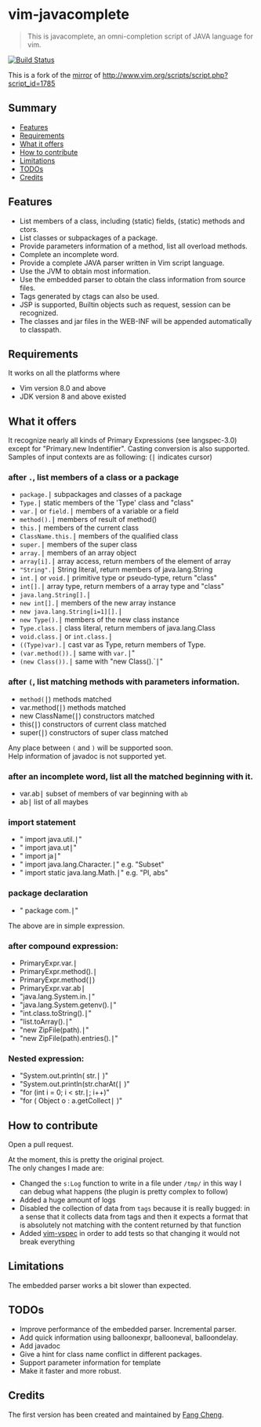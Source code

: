 # vim-javacomplete
> This is javacomplete, an omni-completion script of JAVA language for vim.

[![Build Status](https://travis-ci.com/sixro/javacomplete.svg?branch=master)](https://travis-ci.com/sixro/javacomplete)

This is a fork of the [mirror](https://github.com/vim-scripts/javacomplete) of http://www.vim.org/scripts/script.php?script_id=1785


## Summary

  * [Features](#features)
  * [Requirements](#requirements)
  * [What it offers](#what-it-offers)
  * [How to contribute](#how-to-contribute)
  * [Limitations](#limits)
  * [TODOs](#todos)
  * [Credits](#credits)


## <a name="features"></a>Features

  * List members of a class, including (static) fields, (static) methods and ctors.
  * List classes or subpackages of a package.
  * Provide parameters information of a method, list all overload methods.
  * Complete an incomplete word.
  * Provide a complete JAVA parser written in Vim script language.
  * Use the JVM to obtain most information.
  * Use the embedded parser to obtain the class information from source files.
  * Tags generated by ctags can also be used.
  * JSP is supported, Builtin objects such as request, session can be recognized.
  * The classes and jar files in the WEB-INF will be appended automatically to classpath.


## <a name="requirements"></a>Requirements

It works on all the platforms where
  * Vim version 8.0 and above
  * JDK version 8 and above
existed 


## <a name="what-it-offers"></a>What it offers

It recognize nearly all kinds of Primary Expressions (see langspec-3.0)
except for "Primary.new Indentifier". Casting conversion is also supported.
Samples of input contexts are as following:	(<kbd>|</kbd> indicates cursor)


### after `.`, list members of a class or a package

  * `package.`<kbd>|</kbd>         subpackages and classes of a package
  * `Type.`<kbd>|</kbd>                static members of the 'Type' class and "class"
  * `var.`<kbd>|</kbd> or `field.`<kbd>|</kbd>     members of a variable or a field
  * `method().`<kbd>|</kbd>         members of result of method()
  * `this.`<kbd>|</kbd>                   members of the current class
  * `ClassName.this.`<kbd>|</kbd>  members of the qualified class
  * `super.`<kbd>|</kbd>               members of the super class
  * `array.`<kbd>|</kbd>                members of an array object
  * `array[i].`<kbd>|</kbd>             array access, return members of the element of array
  * `"String".`<kbd>|</kbd>            String literal, return members of java.lang.String
  * `int.`<kbd>|</kbd> or `void.`<kbd>|</kbd>       primitive type or pseudo-type, return "class"
  * `int[].`<kbd>|</kbd>                   array type, return members of a array type and "class"
  * `java.lang.String[].`<kbd>|</kbd>
  * `new int[].`<kbd>|</kbd>           members of the new array instance
  * `new java.lang.String[i=1][].`<kbd>|</kbd>
  * `new Type().`<kbd>|</kbd>      members of the new class instance 
  * `Type.class.`<kbd>|</kbd>      class literal, return members of java.lang.Class
  * `void.class.`<kbd>|</kbd> or `int.class.`<kbd>|</kbd>
  * `((Type)var).`<kbd>|</kbd>         cast var as Type, return members of Type.
  * `(var.method()).`<kbd>|</kbd>   same with `var.`<kbd>|</kbd>"
  * `(new Class()).`<kbd>|</kbd>    same with "new Class().`<kbd>|</kbd>"


### after `(`, list matching methods with parameters information.

  * `method(`<kbd>|</kbd>)                 methods matched
  * var.method(<kbd>|</kbd>)           methods matched
  * new ClassName(<kbd>|</kbd>)  constructors matched
  * this(<kbd>|</kbd>)                        constructors of current class matched
  * super(<kbd>|</kbd>)                     constructors of super class matched

Any place between `(` and `)` will be supported soon.  
Help information of javadoc is not supported yet.


### after an incomplete word, list all the matched beginning with it.

  * var.ab<kbd>|</kbd>          subset of members of var beginning with `ab`
  * ab<kbd>|</kbd>                list of all maybes


### import statement

  * " import         java.util.<kbd>|</kbd>"
  * " import         java.ut<kbd>|</kbd>"
  * " import         ja<kbd>|</kbd>"
  * " import         java.lang.Character.<kbd>|</kbd>"        e.g. "Subset"
  * " import static java.lang.Math.<kbd>|</kbd>"        e.g. "PI, abs"


### package declaration

   * " package         com.<kbd>|</kbd>"

The above are in simple expression.


### after compound expression:

  * PrimaryExpr.var.<kbd>|</kbd>
  * PrimaryExpr.method().<kbd>|</kbd>
  * PrimaryExpr.method(<kbd>|</kbd>)
  * PrimaryExpr.var.ab<kbd>|</kbd>
  * "java.lang.System.in.<kbd>|</kbd>"
  * "java.lang.System.getenv().<kbd>|</kbd>"
  * "int.class.toString().<kbd>|</kbd>"
  * "list.toArray().<kbd>|</kbd>"
  * "new ZipFile(path).<kbd>|</kbd>"
  * "new ZipFile(path).entries().<kbd>|</kbd>"


### Nested expression:

  * "System.out.println( str.<kbd>|</kbd> )"
  * "System.out.println(str.charAt(<kbd>|</kbd> )"
  * "for (int i = 0; i < str.<kbd>|</kbd>; i++)"
  * "for ( Object o : a.getCollect<kbd>|</kbd> )"


## <a name="how-to-contribute"></a>How to contribute

Open a pull request.

At the moment, this is pretty the original project.  
The only changes I made are:
  * Changed the `s:Log` function to write in a file under `/tmp/` in this way I can debug what happens (the plugin is pretty complex to follow)
  * Added a huge amount of logs
  * Disabled the collection of data from `tags` because it is really bugged: in a sense that it collects data from tags and then it expects a format that is absolutely not matching with the content returned by that function
  * Added [vim-vspec](https://github.com/kana/vim-vspec) in order to add tests so that changing it would not break everything


## <a name="limits"></a>Limitations

The embedded parser works a bit slower than expected.


## <a name="todos"></a>TODOs

  - Improve performance of the embedded parser. Incremental parser.
  - Add quick information using balloonexpr, ballooneval, balloondelay.
  - Add javadoc
  - Give a hint for class name conflict in different packages.
  - Support parameter information for template
  - Make it faster and more robust.


## <a name="credits"></a>Credits

The first version has been created and maintained by [Fang Cheng](mailto:fangread@yahoo.com.cn).
